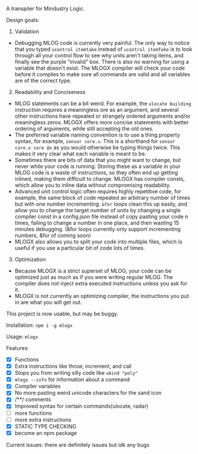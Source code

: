 A transpiler for Mindustry Logic.

Design goals:
1. Validation
  - Debugging MLOG code is currently very painful. The only way to notice that you typed `ucontrol itemtake` instead of `ucontrol itemTake` is to look through all your control flow to see why units aren't taking items, and finally see the purple "invalid" box. There is also no warning for using a variable that doesn't exist. The MLOGX compiler will check your code before it compiles to make sure all commands are valid and all variables are of the correct type.
2. Readability and Conciseness
  - MLOG statements can be a bit weird. For example, the `ulocate building` instruction requires a meaningless ore as an argument, and several other instructions have repeated or strangely ordered arguments and/or meaningless zeros. MLOGX offers more concise statements with better ordering of arguments, while still accepting the old ones.
  - The preferred variable naming convention is to use a thing.property syntax, for example, `sensor core.x`. This is a shorthand for `sensor core.x core @x` as you would otherwise be typing things twice. This makes it very clear what each variable is meant to be.
  - Sometimes there are bits of data that you might want to change, but never while your code is running. Storing these as a variable in your MLOG code is a waste of instructions, so they often end up getting inlined, making them difficult to change. MLOGX has compiler consts, which allow you to inline data without compromising readability.
  - Advanced unit control logic often requires highly repetitive code, for example, the same block of code repeated an arbitrary number of times but with one number incrementing. `&for` loops clean this up easily, and allow you to change the target number of units by changing a single compiler const in a config.json file instead of copy pasting your code n times, failing to change a number in one place, and then wasting 15 minutes debugging. (&for loops currently only support incrementing numbers, &for of coming soon)
  - MLOGX also allows you to split your code into multiple files, which is useful if you use a particular bit of code lots of times.
3. Optimization
  - Because MLOGX is a strict superset of MLOG, your code can be optimized just as much as if you were writing regular MLOG. The compiler does not inject extra executed instructions unless you ask for it.
  - MLOGX is not currently an optimizing compiler, the instructions you put in are what you will get out.

This project is now usable, but may be buggy.

Installation: `npm i -g mlogx`

Usage: `mlogx`

Features:

* [x] Functions
* [x] Extra instructions like throw, increment, and call
* [x] Stops you from writing silly code like `ubind "poly"`
* [x] `mlogx --info` for information about a command
* [x] Compiler variables
* [x] No more pasting weird unicode characters for the sand icon
* [x] /**/ comments
* [x] Improved syntax for certain commands(ulocate, radar)
* [ ] more functions
* [ ] more extra instructions
* [x] STATIC TYPE CHECKING
* [x] become an npm package

Current issues:
there are definitely issues but idk any bugs
